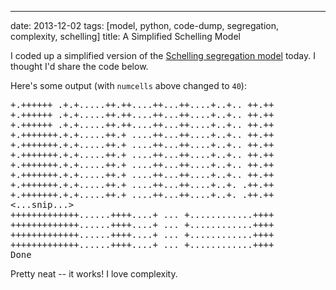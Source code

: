 ---
date: 2013-12-02
tags: [model, python, code-dump, segregation, complexity, schelling]
title: A Simplified Schelling Model

I coded up a simplified version of the [Schelling segregation model](http://en.wikipedia.org/wiki/Thomas_Schelling#Models_of_segregation) today.  I thought I'd share the code below.

<script src="https://gist.github.com/gatesphere/7757287.js"></script>

Here's some output (with `numcells` above changed to `40`):

<pre>
+.++++++ .+.+.....++.++....++...++....+..+.. ++.++
+.++++++ .+.+.....++.++....++...++....+..+.. ++.++
+.++++++ .+.+.....++.++....++...++....+..+.. ++.++
+.+++++++.+.+.....++.+ ....++...++....+..+.. ++.++
+.+++++++.+.+.....++.+ ....++...++....+..+.. ++.++
+.+++++++.+.+.....++.+ ....++...++....+..+.. ++.++
+.+++++++.+.+.....++.+ ....++...++....+..+.. ++.++
+.+++++++.+.+.....++.+ ....++...++....+..+.. ++.++
+.+++++++.+.+.....++.+ ....++...++....+..+. .++.++
+.+++++++.+.+.....++.+ ....++...++....+..+. .++.++
<...snip...>
+++++++++++++......++++....+ ... +............++++
+++++++++++++......++++....+ ... +............++++
+++++++++++++......++++....+ ... +............++++
+++++++++++++......++++....+ ... +............++++
Done
</pre>

Pretty neat -- it works!  I love complexity.